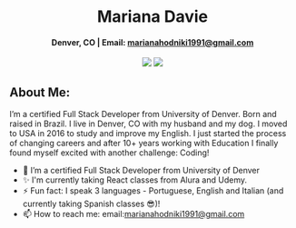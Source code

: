 <div align="center">
 
# **Mariana Davie** 

#### Denver, CO  | Email: marianahodniki1991@gmail.com
 
 <a href="https://mhdavie.github.io/react-portfolio-mhd/#/about" target="_blank" alt="Github Portfolio"><img src="https://img.shields.io/badge/-PORTFOLIO-181717?logo=GitHub"></a>
 <a href="https://linkedin.com/in/mariana-davie-33a873172" target="_blank" alt="LinkedIn"><img src="https://img.shields.io/badge/-LINKEDIN-0A66C2?logo=LinkedIn"></a>

 
 

</div>

## About Me:
  
  I’m a certified Full Stack Developer from University of Denver. Born and raised in Brazil. I live in Denver, CO with my husband and my dog. I moved to USA in 2016 to study and improve my English. I just started the process of changing careers and after 10+ years working with Education I finally found myself excited with another challenge: Coding! 

- 🔭 I’m a certified Full Stack Developer from University of Denver
- ✨ I'm currently taking React classes from Alura and Udemy.
- ⚡ Fun fact: I speak 3 languages - Portuguese, English and Italian (and currently taking Spanish classes 😎)! 
- 📫 How to reach me: email:marianahodniki1991@gmail.com 

